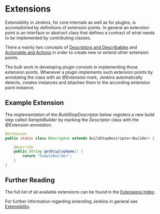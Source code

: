 # Extensions

Extensibility in Jenkins, for core internals as well as for plugins, is accomplished by definitions of extension points. In general an extension point is an interface or abstract class that defines a contract of what needs to be implemented by contributing classes.

There a mainly two concepts of [Descriptors and Describables](https://jenkins.io/doc/developer/extensibility/#descriptors-and-describables) and [Actionable and Actions](https://jenkins.io/doc/developer/extensibility/#actionable-and-actions) in order to create new or extend other extension points.

The bulk work in developing plugin consists in implementing those extension points. Whenever a plugin implements such extension points by annotating the class with an _@Extension_ mark, Jenkins automatically detects, creates instances and attaches them to the according extension point instance.

## Example Extension

The implementation of the _BuildStepDescriptor_ below registers a new build step called _SampleBuilder_ by marking the _Descriptor_ class with the _@Extension_ annotation.

```java
@Extension
public static class Descriptor extends BuildStepDescriptor<Builder> {

    @Override
    public String getDisplayName() {
        return "SampleBuilder";
    }
}
```

## Further Reading

The full list of all available extensions can be found in the [Extensions Index](https://jenkins.io/doc/developer/extensions/).

For further information regarding extending Jenkins in general see [Extensibility](https://jenkins.io/doc/developer/extensibility/).
